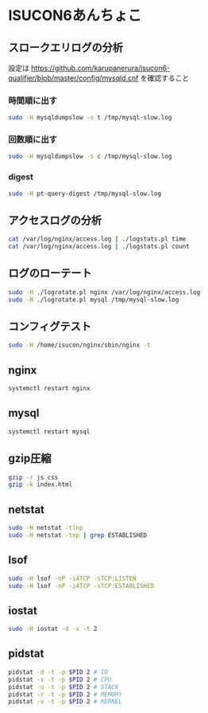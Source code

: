 # ISUCON6あんちょこ

## スロークエリログの分析

設定は https://github.com/karupanerura/isucon6-qualifier/blob/master/config/mysqld.cnf を確認すること

### 時間順に出す

```bash
sudo -H mysqldumpslow -s t /tmp/mysql-slow.log
```

### 回数順に出す

```bash
sudo -H mysqldumpslow -s c /tmp/mysql-slow.log
```

### digest

```bash
sudo -H pt-query-digest /tmp/mysql-slow.log
```

## アクセスログの分析

```bash
cat /var/log/nginx/access.log | ./logstats.pl time
cat /var/log/nginx/access.log | ./logstats.pl count
```

## ログのローテート

```bash
sudo -H ./logrotate.pl nginx /var/log/nginx/access.log
sudo -H ./logrotate.pl mysql /tmp/mysql-slow.log
```

## コンフィグテスト

```bash
sudo -H /home/isucon/nginx/sbin/nginx -t
```

## nginx

```bash
systemctl restart nginx
```

## mysql

```bash
systemctl restart mysql
```

## gzip圧縮

```bash
gzip -r js css
gzip -k index.html
```

## netstat

```bash
sudo -H netstat -tlnp
sudo -H netstat -tnp | grep ESTABLISHED
```

## lsof

```bash
sudo -H lsof -nP -i4TCP -sTCP:LISTEN
sudo -H lsof -nP -i4TCP -sTCP:ESTABLISHED
```

## iostat

```bash
sudo -H iostat -d -x -t 2
```

## pidstat

```bash
pidstat -d -t -p $PID 2 # IO
pidstat -s -t -p $PID 2 # CPU
pidstat -u -t -p $PID 2 # STACK
pidstat -r -t -p $PID 2 # MEMORY
pidstat -v -t -p $PID 2 # KERNEL
```
